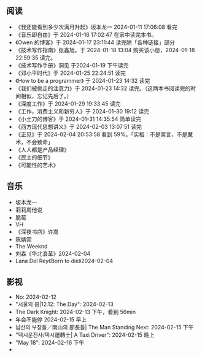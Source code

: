 ## 阅读

- 《我还能看到多少次满月升起》坂本龙一 2024-01-11 17:06:08 看完
- 《音乐即自由》于 2024-01-16 17:02:47 在家中读完本书。
- 《Owen 的博客》于 2024-01-17 23:11:44 读完除「各种链接」部分
- 《技术写作指南》张鑫旭。于 2024-01-18 13:04 购买该小册，2024-01-18 22:59:35 读完。
- 《技术写作手册》洞见 于2024-01-19 下午读完
- 《邓小平时代》于 2024-01-25 22:24:51 读完
- 《How to be a programmer》 于 2024-01-23 14:32 读完
- 《我们被偷走的注意力》于 2024-01-23 14:32 读完。（这两本书阅读完的时间相似，忘记先后了。）
- 《深度工作》于 2024-01-29 19:33:45 读完
- 《工作，消费主义和新穷人》于 2024-01-30 19:12 读完
- 《小土刀的博客》于 2024-01-31 14:35:54 简单读完
- 《西方现代思想讲义》于 2024-02-03 13:07:51 读完  
- 《正见》于 2024-02-04 20:53:58 看到 59%。「实相：不是寓言，不是魔术，不会致命」
- 《人人都是产品经理》
- 《民主的细节》
- 《可能性的艺术》

## 音乐

- 坂本龙一
- 莉莉周他说
- 脆莓
- VH
- 《深夜书店》许嵩
- 陈婧霏
- The Weeknd
- 刘森《华北浪革》2024-02-04
- Lana Del Rey《Born to die》2024-02-04

## 影视
- No: 2024-02-12
- "서울의 봄|12.12: The Day": 2024-02-13
- The Dark Knight: 2024-02-13 下午，看到 56min
- 年会不能停 2024-02-15 早上
- 남산의 부장들／南山의 部長들| The Man Standing Next: 2024-02-15 下午
- "택시운전사/택시運轉士| A Taxi Driver": 2024-02-15 晚上
- "May 18": 2024-02-16 下午
- 
